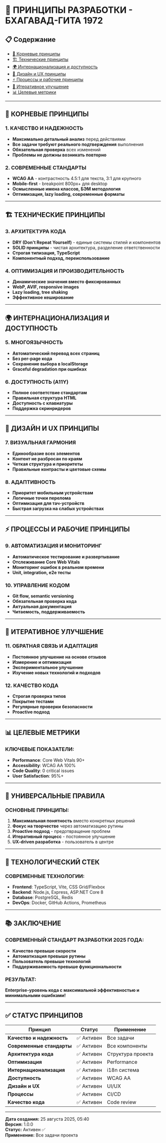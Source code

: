 # 🎯 ПРИНЦИПЫ РАЗРАБОТКИ - БХАГАВАД-ГИТА 1972

## 📋 Содержание

- [🎯 Корневые принципы](#-корневые-принципы)
- [🏗️ Технические принципы](#️-технические-принципы)
- [🌍 Интернационализация и доступность](#-интернационализация-и-доступность)
- [🎨 Дизайн и UX принципы](#-дизайн-и-ux-принципы)
- [⚡ Процессы и рабочие принципы](#-процессы-и-рабочие-принципы)
- [🔄 Итеративное улучшение](#-итеративное-улучшение)
- [📊 Целевые метрики](#-целевые-метрики)

---

## 🎯 КОРНЕВЫЕ ПРИНЦИПЫ

### **1. КАЧЕСТВО И НАДЕЖНОСТЬ**
- **Максимально детальный анализ** перед действиями
- **Все задачи требуют реального подтверждения** выполнения
- **Обязательная проверка** всех изменений
- **Проблемы не должны возникать повторно**

### **2. СОВРЕМЕННЫЕ СТАНДАРТЫ**
- **WCAG AA** - контрастность 4.5:1 для текста, 3:1 для крупного
- **Mobile-first** - breakpoint 800px+ для desktop
- **Осмысленные имена классов, БЭМ методология**
- **Оптимизация, lazy loading, современные форматы**

---

## 🏗️ ТЕХНИЧЕСКИЕ ПРИНЦИПЫ

### **3. АРХИТЕКТУРА КОДА**
- **DRY (Don't Repeat Yourself)** - единые системы стилей и компонентов
- **SOLID принципы** - чистая архитектура, разделение ответственности
- **Строгая типизация, TypeScript**
- **Компонентный подход, переиспользование**

### **4. ОПТИМИЗАЦИЯ И ПРОИЗВОДИТЕЛЬНОСТЬ**
- **Динамические значения вместо фиксированных**
- **WebP, AVIF, responsive images**
- **Lazy loading, tree shaking**
- **Эффективное кеширование**

---

## 🌍 ИНТЕРНАЦИОНАЛИЗАЦИЯ И ДОСТУПНОСТЬ

### **5. МНОГОЯЗЫЧНОСТЬ**
- **Автоматический перевод всех страниц**
- **Без per-page кода**
- **Сохранение выбора в localStorage**
- **Graceful degradation при ошибках**

### **6. ДОСТУПНОСТЬ (A11Y)**
- **Полное соответствие стандартам**
- **Правильная структура HTML**
- **Доступность с клавиатуры**
- **Поддержка скринридеров**

---

## 🎨 ДИЗАЙН И UX ПРИНЦИПЫ

### **7. ВИЗУАЛЬНАЯ ГАРМОНИЯ**
- **Единообразие всех элементов**
- **Контент не разбросан по краям**
- **Четкая структура и приоритеты**
- **Правильные контрасты и цветовые схемы**

### **8. АДАПТИВНОСТЬ**
- **Приоритет мобильным устройствам**
- **Логичные точки перелома**
- **Оптимизация для тач-устройств**
- **Быстрая загрузка на слабых устройствах**

---

## ⚡ ПРОЦЕССЫ И РАБОЧИЕ ПРИНЦИПЫ

### **9. АВТОМАТИЗАЦИЯ И МОНИТОРИНГ**
- **Автоматическое тестирование и развертывание**
- **Отслеживание Core Web Vitals**
- **Мониторинг ошибок в реальном времени**
- **Unit, integration, e2e тесты**

### **10. УПРАВЛЕНИЕ КОДОМ**
- **Git flow, semantic versioning**
- **Обязательная проверка кода**
- **Актуальная документация**
- **Читаемость, поддерживаемость**

---

## 🔄 ИТЕРАТИВНОЕ УЛУЧШЕНИЕ

### **11. ОБРАТНАЯ СВЯЗЬ И АДАПТАЦИЯ**
- **Постоянное улучшение на основе отзывов**
- **Измерение и оптимизация**
- **Экспериментальное улучшение**
- **Изучение новых технологий и подходов**

### **12. КАЧЕСТВО КОДА**
- **Строгая проверка типов**
- **Покрытие тестами**
- **Регулярные проверки безопасности**
- **Proactive подход**

---

## 📊 ЦЕЛЕВЫЕ МЕТРИКИ

### **КЛЮЧЕВЫЕ ПОКАЗАТЕЛИ:**
- **Performance**: Core Web Vitals 90+
- **Accessibility**: WCAG AA 100%
- **Code Quality**: 0 critical issues
- **User Satisfaction**: 95%+

---

## 🎯 УНИВЕРСАЛЬНЫЕ ПРАВИЛА

### **ОСНОВНЫЕ ПРИНЦИПЫ:**
1. **Максимальная понятность** вместо конкретных решений
2. **Фокус на творчестве** через автоматизацию рутины
3. **Proactive подход** - предотвращение проблем
4. **Итеративный процесс** - постоянное улучшение
5. **UX-driven разработка** - пользователь в центре

---

## 🚀 ТЕХНОЛОГИЧЕСКИЙ СТЕК

### **СОВРЕМЕННЫЕ ТЕХНОЛОГИИ:**
- **Frontend**: TypeScript, Vite, CSS Grid/Flexbox
- **Backend**: Node.js, Express, ASP.NET Core 8
- **Database**: PostgreSQL, Redis
- **DevOps**: Docker, GitHub Actions, Prometheus

---

## 📚 ЗАКЛЮЧЕНИЕ

### **СОВРЕМЕННЫЙ СТАНДАРТ РАЗРАБОТКИ 2025 ГОДА:**
- **Качество превыше скорости**
- **Автоматизация превыше рутины**
- **Пользователь превыше технологий**
- **Поддерживаемость превыше функциональности**

### **РЕЗУЛЬТАТ:**
**Enterprise-уровень кода с максимальной эффективностью и минимальными ошибками!**

---

## ✅ СТАТУС ПРИНЦИПОВ

| Принцип | Статус | Применение |
|---------|--------|------------|
| **Качество и надежность** | ✅ Активен | Все задачи |
| **Современные стандарты** | ✅ Активен | Все компоненты |
| **Архитектура кода** | ✅ Активен | Структура проекта |
| **Оптимизация** | ✅ Активен | Performance |
| **Интернационализация** | ✅ Активен | i18n система |
| **Доступность** | ✅ Активен | WCAG AA |
| **Дизайн и UX** | ✅ Активен | UI/UX |
| **Процессы** | ✅ Активен | CI/CD |
| **Качество кода** | ✅ Активен | Code review |

---

**Дата создания:** 25 августа 2025, 05:40  
**Версия:** 1.0.0  
**Статус:** Активен ✅  
**Применение:** Все задачи проекта
